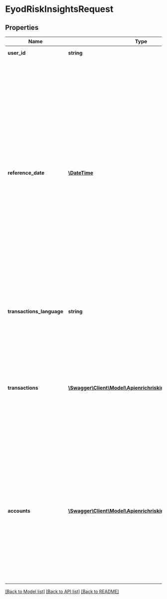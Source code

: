 # EyodRiskInsightsRequest

## Properties
Name | Type | Description | Notes
------------ | ------------- | ------------- | -------------
**user_id** | **string** | Your unique ID for the user. | 
**reference_date** | [**\DateTime**](\DateTime.md) | The date from which you want Belvo to start performing the risk insights analysis, in &#x60;YYYY-MM-DD&#x60; format. If you do not specify a &#x60;reference_date&#x60;, we use the current date at the time of your request.  &gt; **Note:** &gt; &gt; We recommend you use a &#x60;reference_date&#x60; if you do not have an account balance for the past few days. &gt; &gt; For example, if the last account balance date that you have a value for was last week, set the &#x60;reference_date&#x60; to that date. The risk insights that you receive will be **relative** to the &#x60;reference_date&#x60;. | 
**transactions_language** | **string** | The ISO 639-1 code for the language of the transaction. For example:      - &#x60;es&#x60; for Spanish   - &#x60;pt&#x60; for Portugese | 
**transactions** | [**\Swagger\Client\Model\ApienrichriskinsightsTransactions[]**](ApienrichriskinsightsTransactions.md) | An array of transaction objects that you want analyzed for the risk insight analysis.   **Note:** Each object corresponds to one unique transaction and you can send through up to 10,000 transactions per request. | 
**accounts** | [**\Swagger\Client\Model\ApienrichriskinsightsAccounts[]**](ApienrichriskinsightsAccounts.md) | An array of account objects that the transactions are associated with.   Each transaction you provide in the &#x60;transactions&#x60; array must have an associated account. If you provide transactions without an associated account, we return an error.  **Note:** Each object corresponds to one unique account. | 

[[Back to Model list]](../../README.md#documentation-for-models) [[Back to API list]](../../README.md#documentation-for-api-endpoints) [[Back to README]](../../README.md)

